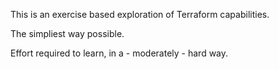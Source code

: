 This is an exercise based exploration of Terraform capabilities.

The simpliest way possible.

Effort required to learn, in a - moderately - hard way.
